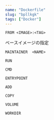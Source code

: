 ```yaml
---
name: "Dockerfile"
slug: "bpllkgk"
tags: ["Docker"]
---
```


```
FROM <IMAGE>:<TAG>
```

ベースイメージの指定

```
MAINTAINER  <NAME>
```

```
RUN
```

```
CMD
```

```
ENTRYPOINT
```

```
ADD
```

```
COPY
```

```
VOLUME
```

```
WORKDIR
```

